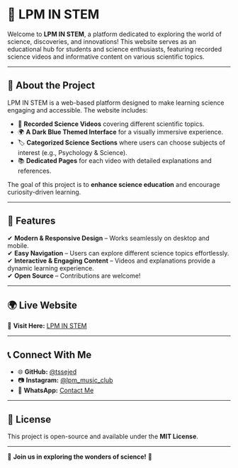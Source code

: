 # 🌌 LPM IN STEM  

Welcome to **LPM IN STEM**, a platform dedicated to exploring the world of science, discoveries, and innovations! This website serves as an educational hub for students and science enthusiasts, featuring recorded science videos and informative content on various scientific topics.  

---

## 🔬 About the Project  

LPM IN STEM is a web-based platform designed to make learning science engaging and accessible. The website includes:  

- 🎥 **Recorded Science Videos** covering different scientific topics.  
- 🌍 **A Dark Blue Themed Interface** for a visually immersive experience.  
- 🏷 **Categorized Science Sections** where users can choose subjects of interest (e.g., Psychology & Science).  
- 📚 **Dedicated Pages** for each video with detailed explanations and references.  

The goal of this project is to **enhance science education** and encourage curiosity-driven learning.  

---

## 🚀 Features  

✔ **Modern & Responsive Design** – Works seamlessly on desktop and mobile.  
✔ **Easy Navigation** – Users can explore different science topics effortlessly.  
✔ **Interactive & Engaging Content** – Videos and explanations provide a dynamic learning experience.  
✔ **Open Source** – Contributions are welcome!  

---

## 🌍 Live Website  

🔗 **Visit Here:** [LPM IN STEM](https://lpminstem.github.io/ST/)  

---

## 📞 Connect With Me  

- 🌐 **GitHub:** [@tssejed](https://github.com/tssejed)  
- 📷 **Instagram:** [@lpm_music_club](https://www.instagram.com/lpm_music_club/)  
- 💬 **WhatsApp:** [Contact Me](https://wa.me/21694155000)  

---

## 📜 License  

This project is open-source and available under the **MIT License**.  

---

🌟 **Join us in exploring the wonders of science!** 🌟  
